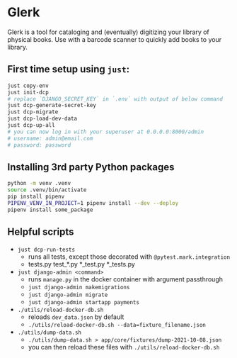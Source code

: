# Glerk

Glerk is a tool for cataloging and (eventually) digitizing your library of
physical books. Use with a barcode scanner to quickly add books to your library.

## First time setup using `just`:

```sh
just copy-env
just init-dcp
# replace `DJANGO_SECRET_KEY` in `.env` with output of below command
just dcp-generate-secret-key
just dcp-migrate
just dcp-load-dev-data
just dcp-up-all
# you can now log in with your superuser at 0.0.0.0:8000/admin
# username: admin@email.com
# password: password
```

## Installing 3rd party Python packages

```sh
python -m venv .venv
source .venv/bin/activate
pip install pipenv
PIPENV_VENV_IN_PROJECT=1 pipenv install --dev --deploy
pipenv install some_package
```

## Helpful scripts

* `just dcp-run-tests`
  * runs all tests, except those decorated with `@pytest.mark.integration`
  * tests.py test_*.py *_test.py *_tests.py
* `just django-admin <command>`
  * runs `manage.py` in the docker container with argument passthrough
  * `just django-admin makemigrations`
  * `just django-admin migrate`
  * `just django-admin startapp payments`
* `./utils/reload-docker-db.sh`
  * reloads `dev_data.json` by default
  * `./utils/reload-docker-db.sh --data=fixture_filename.json`
* `./utils/dump-data.sh`
  * `./utils/dump-data.sh > app/core/fixtures/dump-2021-10-08.json`
  * you can then reload these files with `./utils/reload-docker-db.sh`
